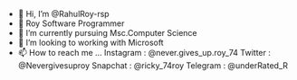 - 👋 Hi, I’m @RahulRoy-rsp
- 👀 Roy Software Programmer
- 🌱 I’m currently pursuing Msc.Computer Science
- 💞️ I’m looking to working with Microsoft
- 📫 How to reach me ...
  Instagram : @never.gives_up.roy_74
  Twitter : @Nevergivesuproy
  Snapchat : @ricky_74roy
  Telegram : @underRated_R
  
<!---
RahulRoy-rsp/RahulRoy-rsp is a ✨ special ✨ repository because its `README.md` (this file) appears on your GitHub profile.
You can click the Preview link to take a look at your changes.
--->
